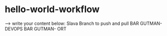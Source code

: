 # hello-world-workflow

--> write your content below:
Slava Branch to push and pull
BAR GUTMAN-DEVOPS 
BAR GUTMAN- ORT

